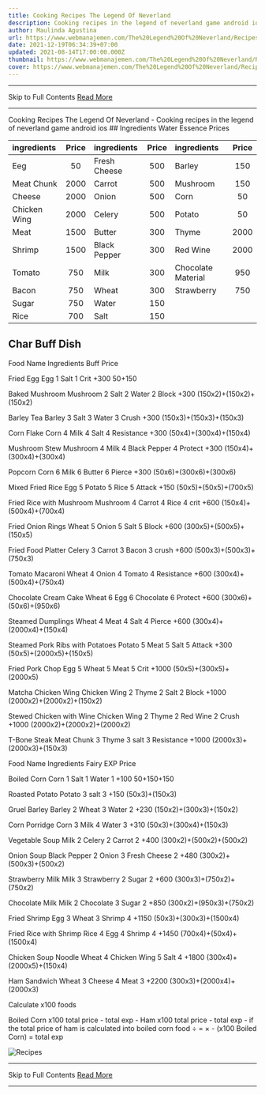 ```yaml
---
title: Cooking Recipes The Legend Of Neverland
description: Cooking recipes in the legend of neverland game android ios
author: Maulinda Agustina
url: https://www.webmanajemen.com/The%20Legend%20Of%20Neverland/Recipes.html
date: 2021-12-19T06:34:39+07:00
updated: 2021-08-14T17:00:00.000Z
thumbnail: https://www.webmanajemen.com/The%20Legend%20Of%20Neverland/Recipes/recipes.jpg
cover: https://www.webmanajemen.com/The%20Legend%20Of%20Neverland/Recipes/recipes.jpg
---
```


<hr/> Skip to Full Contents <a href="https://www.webmanajemen.com/The%20Legend%20Of%20Neverland/Recipes.html" rel="follow" class="button" id="read-more">Read More</a> <hr/> Cooking Recipes The Legend Of Neverland - Cooking recipes in the legend of neverland game android ios ## Ingredients Water Essence Prices

| ingredients  | Price | ingredients  | Price | ingredients        | Price |
| :----------- | :---: | :----------- | :---: | :----------------- | :---: |
| Eeg          |  50   | Fresh Cheese |  500  | Barley             |  150  |
| Meat Chunk   | 2000  | Carrot       |  500  | Mushroom           |  150  |
| Cheese       | 2000  | Onion        |  500  | Corn               |  50   |
| Chicken Wing | 2000  | Celery       |  500  | Potato             |  50   |
| Meat         | 1500  | Butter       |  300  | Thyme              | 2000  |
| Shrimp       | 1500  | Black Pepper |  300  | Red Wine           | 2000  |
| Tomato       |  750  | Milk         |  300  | Chocolate Material |  950  |
| Bacon        |  750  | Wheat        |  300  | Strawberry         |  750  |
| Sugar        |  750  | Water        |  150  |
| Rice         |  700  | Salt         |  150  |

## Char Buff Dish


	
		
Food Name
			Ingredients
			Buff
			Price
		
Fried Egg
			Egg 1 Salt 1
			Crit +300
			50+150
		
Baked Mushroom
			Mushroom 2 Salt 2 Water 2
			Block +300
			(150x2)+(150x2)+(150x2)
		
Barley Tea
			Barley 3 Salt 3 Water 3
			Crush +300
			(150x3)+(150x3)+(150x3)
		
Corn Flake
			Corn 4 Milk 4 Salt 4
			Resistance +300
			(50x4)+(300x4)+(150x4)
		
Mushroom Stew
			Mushroom 4 Milk 4 Black Pepper 4
			Protect +300
			(150x4)+(300x4)+(300x4)
		
Popcorn
			Corn 6 Milk 6 Butter 6
			Pierce +300
			(50x6)+(300x6)+(300x6)
		
Mixed Fried Rice
			Egg 5 Potato 5 Rice 5
			Attack +150
			(50x5)+(50x5)+(700x5)
		
Fried Rice with Mushroom
			Mushroom 4 Carrot 4 Rice 4
			crit +600
			(150x4)+(500x4)+(700x4)
		
Fried Onion Rings
			Wheat 5 Onion 5 Salt 5
			Block +600
			(300x5)+(500x5)+(150x5)
		
Fried Food Platter
			Celery 3 Carrot 3 Bacon 3
			crush +600
			(500x3)+(500x3)+(750x3)
		
Tomato Macaroni
			Wheat 4 Onion 4 Tomato 4
			Resistance +600
			(300x4)+(500x4)+(750x4)
		
Chocolate Cream Cake
			Wheat 6 Egg 6 Chocolate 6
			Protect +600
			(300x6)+(50x6)+(950x6)
		
Steamed Dumplings
			Wheat 4 Meat 4 Salt 4
			Pierce +600
			(300x4)+(2000x4)+(150x4)
		
Steamed Pork Ribs with Potatoes
			Potato 5 Meat 5 Salt 5
			Attack +300
			(50x5)+(2000x5)+(150x5)
		
Fried Pork Chop
			Egg 5 Wheat 5 Meat 5
			Crit +1000
			(50x5)+(300x5)+(2000x5)
		
Matcha Chicken Wing
			Chicken Wing 2 Thyme 2 Salt 2
			Block +1000
			(2000x2)+(2000x2)+(150x2)
		
Stewed Chicken with Wine
			Chicken Wing 2 Thyme 2 Red Wine 2
			Crush +1000
			(2000x2)+(2000x2)+(2000x2)
		
T-Bone Steak
			Meat Chunk 3 Thyme 3 salt 3
			Resistance +1000
			(2000x3)+(2000x3)+(150x3)
		
Food Name
			Ingredients
			Fairy EXP
			Price
		
Boiled Corn
			Corn 1 Salt 1 Water 1
			+100
			50+150+150
		
Roasted Potato
			Potato 3 salt 3
			+150
			(50x3)+(150x3)
		
Gruel Barley
			Barley 2 Wheat 3 Water 2
			+230
			(150x2)+(300x3)+(150x2)
		
Corn Porridge
			Corn 3 Milk 4 Water 3
			+310
			(50x3)+(300x4)+(150x3)
		
Vegetable Soup
			Milk 2 Celery 2 Carrot 2
			+400
			(300x2)+(500x2)+(500x2)
		
Onion Soup
			Black Pepper 2 Onion 3 Fresh Cheese 2
			+480
			(300x2)+(500x3)+(500x2)
		
Strawberry Milk
			Milk 3 Strawberry 2 Sugar 2
			+600
			(300x3)+(750x2)+(750x2)
		
Chocolate Milk
			Milk 2 Chocolate 3 Sugar 2
			+850
			(300x2)+(950x3)+(750x2)
		
Fried Shrimp
			Egg 3 Wheat 3 Shrimp 4
			+1150
			(50x3)+(300x3)+(1500x4)
		
Fried Rice with Shrimp
			Rice 4 Egg 4 Shrimp 4
			+1450
			(700x4)+(50x4)+(1500x4)
		
Chicken Soup Noodle
			Wheat 4 Chicken Wing 5 Salt 4
			+1800
			(300x4)+(2000x5)+(150x4)
		
Ham Sandwich
			Wheat 3 Cheese 4 Meat 3
			+2200
			(300x3)+(2000x4)+(2000x3)
		
Calculate x100 foods
  
Boiled Corn x100 total price - total exp -
Ham x100 total price - total exp -
if the total price of ham is calculated into boiled corn food  ÷  =  × - (x100 Boiled Corn) =  total exp




![Recipes](https://user-images.githubusercontent.com/12471057/132800836-32af1b73-bbb0-4af1-8a7c-dd96ee02cb3c.png) <hr/> Skip to Full Contents <a href="https://www.webmanajemen.com/The%20Legend%20Of%20Neverland/Recipes.html" rel="follow" class="button" id="read-more">Read More</a> <hr/>